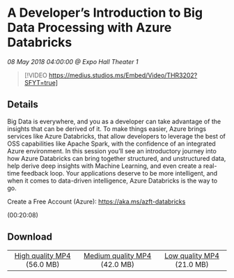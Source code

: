 # A Developer’s Introduction to Big Data Processing with Azure Databricks

*08 May 2018 04:00:00 @ Expo Hall Theater 1*

> [!VIDEO https://medius.studios.ms/Embed/Video/THR3202?SFYT=true]

## Details

<p>Big Data is everywhere, and you as a developer can take advantage of the insights that can be derived of it. To make things easier, Azure brings services like Azure Databricks, that allow developers to leverage the best of OSS capabilities like Apache Spark, with the confidence of an integrated Azure environment. In this session you’ll see an introductory journey into how Azure Databricks can bring together structured, and unstructured data, help derive deep insights with Machine Learning, and even create a real-time feedback loop. Your applications deserve to be more intelligent, and when it comes to data-driven intelligence, Azure Databricks is the way to go.</p><p>Create a Free Account (Azure): <a href="https://aka.ms/azft-databricks">https://aka.ms/azft-databricks</a></p> (00:20:08)

## Download

||||
|:--:|:----:|:-:|
|[High quality MP4](https://sec.ch9.ms/ch9/1ff9/38642ddf-0831-4e1c-8349-f3cda6d41ff9/THR3202_high.mp4) (56.0 MB)|[Medium quality MP4](https://sec.ch9.ms/ch9/1ff9/38642ddf-0831-4e1c-8349-f3cda6d41ff9/THR3202_mid.mp4) (42.0 MB)|[Low quality MP4](https://sec.ch9.ms/ch9/1ff9/38642ddf-0831-4e1c-8349-f3cda6d41ff9/THR3202.mp4) (21.0 MB)|